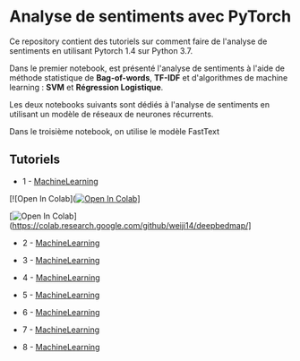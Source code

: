 # Analyse de sentiments avec PyTorch

Ce repository contient des tutoriels sur comment faire de l'analyse de sentiments en utilisant Pytorch 1.4 sur Python 3.7. 

Dans le premier notebook, est présenté l'analyse de sentiments à l'aide de méthode statistique de **Bag-of-words**, **TF-IDF** et d'algorithmes de machine learning : **SVM** et **Régression Logistique**.

Les deux notebooks suivants sont dédiés à l'analyse de sentiments en utilisant un modèle de réseaux de neurones récurrents.

Dans le troisième notebook, on utilise le modèle FastText

## Tutoriels

 - 1 - [MachineLearning](https://github.com/aminaghoul/sentiment-analysis/blob/master/0-MachineLearning.ipynb)
 
 [![Open In Colab]([![Open In Colab](https://colab.research.google.com/assets/colab-badge.svg)](https://colab.research.google.com/github/weiji14/deepbedmap/])]
 
 [![Open In Colab](https://colab.research.google.com/assets/colab-badge.svg)](https://colab.research.google.com/github/weiji14/deepbedmap/]
 
 - 2 - [MachineLearning](https://github.com/aminaghoul/sentiment-analysis/blob/master/0-MachineLearning.ipynb)

 - 3 - [MachineLearning](https://github.com/aminaghoul/sentiment-analysis/blob/master/0-MachineLearning.ipynb)
 
 - 4 - [MachineLearning](https://github.com/aminaghoul/sentiment-analysis/blob/master/0-MachineLearning.ipynb)

 - 5 - [MachineLearning](https://github.com/aminaghoul/sentiment-analysis/blob/master/0-MachineLearning.ipynb)
 
 - 6 - [MachineLearning](https://github.com/aminaghoul/sentiment-analysis/blob/master/0-MachineLearning.ipynb)
 
 - 7 - [MachineLearning](https://github.com/aminaghoul/sentiment-analysis/blob/master/0-MachineLearning.ipynb)
 
 - 8 - [MachineLearning](https://github.com/aminaghoul/sentiment-analysis/blob/master/0-MachineLearning.ipynb)

 
